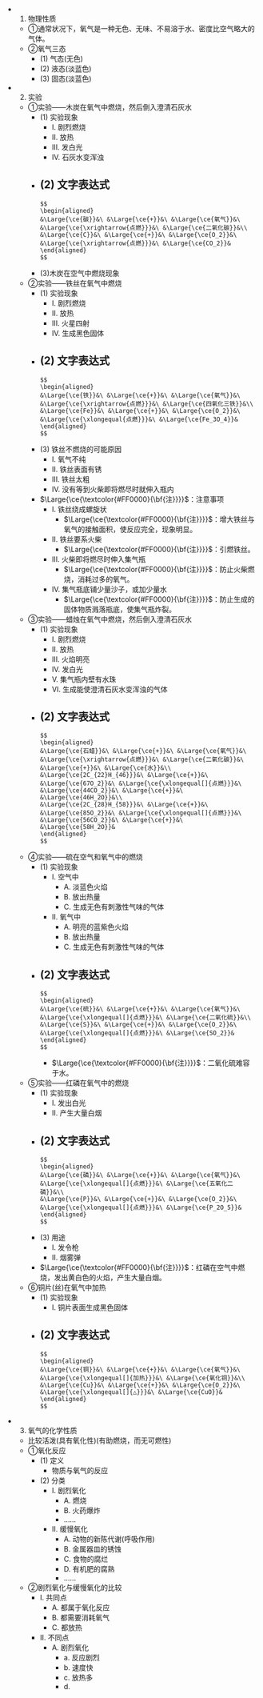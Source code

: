 -
  1. 物理性质
	- ①通常状况下，氧气是一种无色、无味、不易溶于水、密度比空气略大的气体。
	- ②氧气三态
		- (1) 气态(无色)
		- (2) 液态(淡蓝色)
		- (3) 固态(淡蓝色)
-
  2. 实验
	- ①实验——木炭在氧气中燃烧，然后倒入澄清石灰水
		- (1) 实验现象
			- I. 剧烈燃烧
			- II. 放热
			- III. 发白光
			- IV. 石灰水变浑浊
		- (2) 文字表达式
			-
			  $$
			  \begin{aligned}
			  &\Large{\ce{碳}}&\ &\Large{\ce{+}}&\ &\Large{\ce{氧气}}&\ &\Large{\ce{\xrightarrow{点燃}}}&\ &\Large{\ce{二氧化碳}}&\\
			  &\Large{\ce{C}}&\ &\Large{\ce{+}}&\ &\Large{\ce{O_2}}&\ &\Large{\ce{\xrightarrow{点燃}}}&\ &\Large{\ce{CO_2}}&
			  \end{aligned}
			  $$
		- (3)木炭在空气中燃烧现象
	- ②实验——铁丝在氧气中燃烧
		- (1) 实验现象
			- I. 剧烈燃烧
			- II. 放热
			- III. 火星四射
			- IV. 生成黑色固体
		- (2) 文字表达式
			-
			  $$
			  \begin{aligned}
			  &\Large{\ce{铁}}&\ &\Large{\ce{+}}&\ &\Large{\ce{氧气}}&\ &\Large{\ce{\xrightarrow{点燃}}}&\ &\Large{\ce{四氧化三铁}}&\\
			  &\Large{\ce{Fe}}&\ &\Large{\ce{+}}&\ &\Large{\ce{O_2}}&\ &\Large{\ce{\xlongequal{点燃}}}&\ &\Large{\ce{Fe_3O_4}}&
			  \end{aligned}
			  $$
		- (3) 铁丝不燃烧的可能原因
			- I. 氧气不纯
			- II. 铁丝表面有锈
			- III. 铁丝太粗
			- IV. 没有等到火柴即将燃尽时就伸入瓶内
		- $\Large{\ce{\textcolor{#FF0000}{\bf{注}}}}$：注意事项
			- I. 铁丝绕成螺旋状
				- $\Large{\ce{\textcolor{#FF0000}{\bf{注}}}}$：增大铁丝与氧气的接触面积，使反应完全，现象明显。
			- II. 铁丝要系火柴
				- $\Large{\ce{\textcolor{#FF0000}{\bf{注}}}}$：引燃铁丝。
			- III. 火柴即将燃尽时伸入集气瓶
				- $\Large{\ce{\textcolor{#FF0000}{\bf{注}}}}$：防止火柴燃烧，消耗过多的氧气。
			- IV. 集气瓶底铺少量沙子，或加少量水
				- $\Large{\ce{\textcolor{#FF0000}{\bf{注}}}}$：防止生成的固体物质溅落瓶底，使集气瓶炸裂。
	- ③实验——蜡烛在氧气中燃烧，然后倒入澄清石灰水
		- (1) 实验现象
			- I. 剧烈燃烧
			- II. 放热
			- III. 火焰明亮
			- IV. 发白光
			- V. 集气瓶内壁有水珠
			- VI. 生成能使澄清石灰水变浑浊的气体
		- (2) 文字表达式
			-
			  $$
			  \begin{aligned}
			  &\Large{\ce{石蜡}}&\ &\Large{\ce{+}}&\ &\Large{\ce{氧气}}&\ &\Large{\ce{\xrightarrow{点燃}}}&\ &\Large{\ce{二氧化碳}}&\ &\Large{\ce{+}}&\ &\Large{\ce{水}}&\\
			  &\Large{\ce{2C_{22}H_{46}}}&\ &\Large{\ce{+}}&\ &\Large{\ce{67O_2}}&\ &\Large{\ce{\xlongequal[]{点燃}}}&\ &\Large{\ce{44CO_2}}&\ &\Large{\ce{+}}&\ &\Large{\ce{46H_2O}}&\\
			  &\Large{\ce{2C_{28}H_{58}}}&\ &\Large{\ce{+}}&\ &\Large{\ce{85O_2}}&\ &\Large{\ce{\xlongequal[]{点燃}}}&\ &\Large{\ce{56CO_2}}&\ &\Large{\ce{+}}&\ &\Large{\ce{58H_2O}}&
			  \end{aligned}
			  $$
	- ④实验——硫在空气和氧气中的燃烧
		- (1) 实验现象
			- I. 空气中
				- A. 淡蓝色火焰
				- B. 放出热量
				- C. 生成无色有刺激性气味的气体
			- II. 氧气中
				- A. 明亮的蓝紫色火焰
				- B. 放出热量
				- C. 生成无色有刺激性气味的气体
		- (2) 文字表达式
			-
			  $$
			  \begin{aligned}
			  &\Large{\ce{硫}}&\ &\Large{\ce{+}}&\ &\Large{\ce{氧气}}&\ &\Large{\ce{\xlongequal[]{点燃}}}&\ &\Large{\ce{二氧化硫}}&\\
			  &\Large{\ce{S}}&\ &\Large{\ce{+}}&\ &\Large{\ce{O_2}}&\ &\Large{\ce{\xlongequal[]{点燃}}}&\ &\Large{\ce{SO_2}}&
			  \end{aligned}
			  $$
			- $\Large{\ce{\textcolor{#FF0000}{\bf{注}}}}$：二氧化硫难容于水。
	- ⑤实验——红磷在氧气中的燃烧
		- (1) 实验现象
			- I. 发出白光
			- II. 产生大量白烟
		- (2) 文字表达式
			-
			  $$
			  \begin{aligned}
			  &\Large{\ce{磷}}&\ &\Large{\ce{+}}&\ &\Large{\ce{氧气}}&\ &\Large{\ce{\xlongequal[]{点燃}}}&\ &\Large{\ce{五氧化二磷}}&\\
			  &\Large{\ce{P}}&\ &\Large{\ce{+}}&\ &\Large{\ce{O_2}}&\ &\Large{\ce{\xlongequal[]{点燃}}}&\ &\Large{\ce{P_2O_5}}&
			  \end{aligned}
			  $$
		- (3) 用途
			- I. 发令枪
			- II. 烟雾弹
		- $\Large{\ce{\textcolor{#FF0000}{\bf{注}}}}$：红磷在空气中燃烧，发出黄白色的火焰，产生大量白烟。
	- ⑥铜片(丝)在氧气中加热
		- (1) 实验现象
			- I. 铜片表面生成黑色固体
		- (2) 文字表达式
			-
			  $$
			  \begin{aligned}
			  &\Large{\ce{铜}}&\ &\Large{\ce{+}}&\ &\Large{\ce{氧气}}&\ &\Large{\ce{\xlongequal[]{加热}}}&\ &\Large{\ce{氧化铜}}&\\
			  &\Large{\ce{Cu}}&\ &\Large{\ce{+}}&\ &\Large{\ce{O_2}}&\ &\Large{\ce{\xlongequal[]{△}}}&\ &\Large{\ce{CuO}}&
			  \end{aligned}
			  $$
-
  3. 氧气的化学性质
	- 比较活泼(具有氧化性)(有助燃烧，而无可燃性)
	- ①氧化反应
		- (1) 定义
			- 物质与氧气的反应
		- (2) 分类
			- I. 剧烈氧化
				- A. 燃烧
				- B. 火药爆炸
				- ……
			- II. 缓慢氧化
				- A. 动物的新陈代谢(呼吸作用)
				- B. 金属器皿的锈蚀
				- C. 食物的腐烂
				- D. 有机肥的腐熟
				- ......
	- ②剧烈氧化与缓慢氧化的比较
		- I. 共同点
			- A. 都属于氧化反应
			- B. 都需要消耗氧气
			- C. 都放热
		- II.  不同点
			- A. 剧烈氧化
				- a. 反应剧烈
				- b. 速度快
				- c. 放热多
				- d.